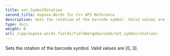 ```yaml
---
title: set_SymbolRotation
second_title: Aspose.Words for C++ API Reference
description: Sets the rotation of the barcode symbol. Valid values are [0, 3]. 
type: docs
weight: 0
url: /cpp/aspose.words.fields/fieldmergebarcode/set_symbolrotation/
---
```


Sets the rotation of the barcode symbol. Valid values are [0, 3]. 


